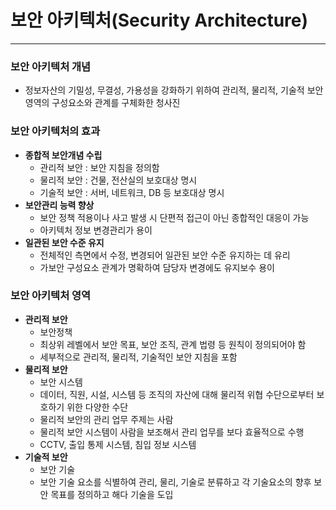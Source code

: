 # 보안 아키텍처(Security Architecture)

---

### 보안 아키텍처 개념
- 정보자산의 기밀성, 무결성, 가용성을 강화하기 위하여 관리적, 물리적, 기술적 보안 영역의 구성요소와 관계를 구체화한 청사진

### 보안 아키텍처의 효과

- **종합적 보안개념 수립**
  - 관리적 보안 : 보안 지침을 정의함
  - 물리적 보안 : 건물, 전산실의 보호대상 명시
  - 기술적 보안 : 서버, 네트워크, DB 등 보호대상 명시
- **보안관리 능력 향상**
  - 보안 정책 적용이나 사고 발생 시 단편적 접근이 아닌 종합적인 대응이 가능
  - 아키텍처 정보 변경관리가 용이
- **일관된 보안 수준 유지**
  - 전체적인 측면에서 수정, 변경되어 일관된 보안 수준 유지하는 데 유리
  - 가보안 구성요소 관계가 명확하여 담당자 변경에도 유지보수 용이


### 보안 아키텍처 영역
- **관리적 보안**
  - 보안정책
  - 최상위 레벨에서 보안 목표, 보안 조직, 관계 법령 등 원칙이 정의되어야 함
  - 세부적으로 관리적, 물리적, 기술적인 보안 지침을 포함
- **물리적 보안**
  - 보안 시스템
  - 데이터, 직원, 시설, 시스템 등 조직의 자산에 대해 물리적 위협 수단으로부터 보호하기 위한 다양한 수단
  - 물리적 보안의 관리 업무 주제는 사람
  - 물리적 보안 시스템이 사람을 보조해서 관리 업무를 보다 효율적으로 수행
  - CCTV, 출입 통제 시스템, 침입 정보 시스템
- **기술적 보안**
  - 보안 기술
  - 보안 기술 요소를 식별하여 관리, 물리, 기술로 분류하고 각 기술요소의 향후 보안 목표를 정의하고 해다 기술을 도입
